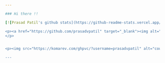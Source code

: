 ```yaml
---

### Hi there !!

[![Prasad Patil's github stats](https://github-readme-stats.vercel.app/api?username=prasadvpatil&count_private=true&theme=vision-friendly-dark&show_icons=true)](https://github.com/prasadvpatil/github-readme-stats)

<p><a href="https://github.com/prasadvpatil" target="_blank"><img alt="Github" src="https://img.shields.io/badge/GitHub-%2312100E.svg?&style=for-the-badge&logo=Github&logoColor=white" /></a> <a href="https://www.linkedin.com/in/prasadvpatil" target="_blank"><img alt="LinkedIn" src="https://img.shields.io/badge/linkedin-%230077B5.svg?&style=for-the-badge&logo=linkedin&logoColor=white" /></a> 
</p>


<p><img src="https://komarev.com/ghpvc/?username=prasadvpatil" alt="counter" /></p>

---
```

